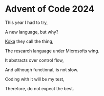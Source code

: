 # Advent of Code 2024

This year I had to try,

A new language, but why?

[Koka](https://koka-lang.github.io/koka/doc/index.html) they call the thing,

The research language under Microsofts wing.

It abstracts over control flow,

And although functional, is not slow.

Coding with it will be my test,

Therefore, do not expect the best.
